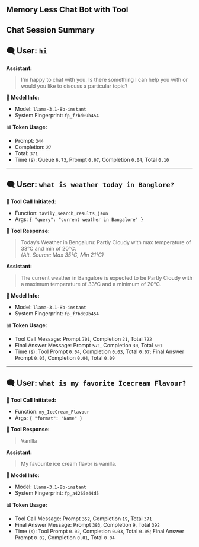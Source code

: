 
## Memory Less Chat Bot with Tool

## Chat Session Summary

## 🗨️ User: `hi`
**Assistant:**  
> I'm happy to chat with you. Is there something I can help you with or would you like to discuss a particular topic?

**🔧 Model Info:**
- Model: `llama-3.1-8b-instant`
- System Fingerprint: `fp_f7bd09b454`

**📊 Token Usage:**
- Prompt: `344`
- Completion: `27`
- Total: `371`
- Time (s): Queue `6.73`, Prompt `0.07`, Completion `0.04`, Total `0.10`

---

## 🗨️ User: `what is weather today in Banglore?`
**🔧 Tool Call Initiated:**
- Function: `tavily_search_results_json`
- Args: `{ "query": "current weather in Bangalore" }`

**🔧 Tool Response:**
> Today’s Weather in Bengaluru: Partly Cloudy with max temperature of 33°C and min of 20°C.  
> *(Alt. Source: Max 35°C, Min 21°C)*

**Assistant:**  
> The current weather in Bangalore is expected to be Partly Cloudy with a maximum temperature of 33°C and a minimum of 20°C.

**🔧 Model Info:**
- Model: `llama-3.1-8b-instant`
- System Fingerprint: `fp_f7bd09b454`

**📊 Token Usage:**
- Tool Call Message: Prompt `701`, Completion `21`, Total `722`
- Final Answer Message: Prompt `571`, Completion `30`, Total `601`
- Time (s): Tool Prompt `0.04`, Completion `0.03`, Total `0.07`; Final Answer Prompt `0.05`, Completion `0.04`, Total `0.09`

---

## 🗨️ User: `what is my favorite Icecream Flavour?`
**🔧 Tool Call Initiated:**
- Function: `my_IceCream_Flavour`
- Args: `{ "format": "Name" }`

**🔧 Tool Response:**  
> Vanilla

**Assistant:**  
> My favourite ice cream flavor is vanilla.

**🔧 Model Info:**
- Model: `llama-3.1-8b-instant`
- System Fingerprint: `fp_a4265e44d5`

**📊 Token Usage:**
- Tool Call Message: Prompt `352`, Completion `19`, Total `371`
- Final Answer Message: Prompt `383`, Completion `9`, Total `392`
- Time (s): Tool Prompt `0.02`, Completion `0.03`, Total `0.05`; Final Answer Prompt `0.02`, Completion `0.01`, Total `0.04`
